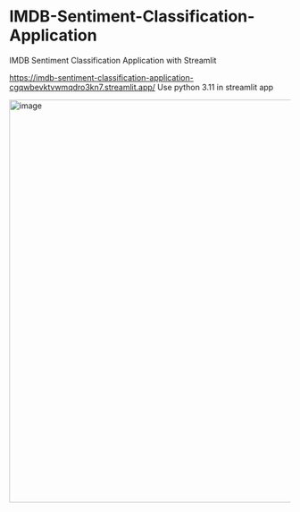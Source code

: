 # IMDB-Sentiment-Classification-Application
IMDB Sentiment Classification Application with Streamlit 

https://imdb-sentiment-classification-application-cgqwbevktvwmqdro3kn7.streamlit.app/
Use python 3.11 in streamlit app

<img width="1366" height="720" alt="image" src="https://github.com/user-attachments/assets/b6763062-4a63-4e67-9bc4-2fb0c5b0053e" />
